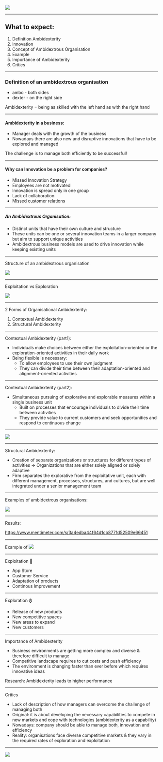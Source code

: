 ![](laptop.jpg) 

---

## What to expect:  

1. Definition Ambidexterity  
2. Innovation 
3. Concept of Ambidextrous Organisation  
4. Example 
5. Importance of Ambidexterity 
6. Critics 

---

### Definition of an ambidextrous organisation 

- ambo - both sides 
- dexter - on the right side 

Ambidexterity = being as skilled with the left hand as with the right hand

---

#### Ambidexterity in a business: 

- Manager deals with the growth of the business 
- Nowadays there are also new and disruptive innovations that have to be explored and managed 

The challenge is to manage both efficiently to be successful! 
 
---

#### Why can Innovation be a problem for companies? 

- Missed Innovation Strategy 
- Employees are not motivated 
- Innovation is spread only in one group 
- Lack of collaboration 
- Missed customer relations 

---

##### An Ambidextrous Organisation:

- Distinct units that have their own culture and structure 
- These units can be one or several innovation teams in a larger company but aim to support unique activities 
- Ambidextrous business models are used to drive innovation while keeping existing units 

---

Structure of an ambidextrous organisation 

![](painting.png)

---

Exploitation vs Exploration 

![](P2.png)

---

2 Forms of Organisational Ambidexterity: 

1. Contextual Ambidexterity 
2. Structural Ambidexterity 

---

Contextual Ambidexterity (part1): 
- Individuals make choices between either the exploitation-oriented or the exploration-oriented activities in their daily work
- Being flexible is necessary: 
  - To allow employees to use their own judgment 
  - They can divide their time between their adaptation-oriented and alignment-oriented activities 

---

Contextual Ambidexterity (part2): 

- Simultaneous pursuing of explorative and explorable measures within a single business unit 
  - Built on processes that encourage individuals to divide their time between activities 
  - They provide value to current customers and seek opportunities and respond to continuous change 

---

![](2forms.png)

---

Structural Ambidexterity:
  
- Creation of separate organizations or structures for different types of activities
→ Organizations that are either solely aligned or solely adaptive
- Firm separates the explorative from the exploitative unit, each with different management, processes, structures, and cultures, but are well integrated under a senior management team 
  
---

Examples of ambidextrous organisations:

![](qrcode.png)

----

Results: 

https://www.mentimeter.com/s/3a4edba44f64d1cb8771d52509e66451



---

Example of 
![](apple.jpeg)

---

Exploitation 📲                         
- App Store                            
- Customer Service                 
- Adaptation of products                
- Continous Improvement               

--- 

Exploration ⌚️
- Release of new products
- New competitive spaces 
- New areas to expand 
- New customers 

---

Importance of Ambidexterity 

- Business environments are getting more complex and diverse & therefore difficult to manage 
- Competitive landscape requires to cut costs and push efficiency 
- The environment is changing faster than ever before which requires innovative ideas 

Research: Ambidexterity leads to higher performance 

---

Critics 

- Lack of description of how managers can overcome the challenge of managing both 
- Original: it is about developing the necessary capabilities to compete in new markets and cope with technologies (ambidexterity as a capability)
- Nowadays: company should be able to manage both, innovation and efficiency 
- Reality: organisations face diverse competitive markets & they vary in the required rates of exploration and exploitation 

---

![](laptop%20and%20book.jpg)